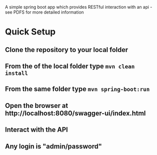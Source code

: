 A simple spring boot app which provides RESTful interaction with an api - see PDFS for more detailed information
 
 # Quick Setup
 
 ## Clone the repository to your local folder
 
 ## From the <root-folder> of the local folder type `mvn clean install`
  
 ## From the same folder type `mvn spring-boot:run`
  
 ## Open the browser at  http://localhost:8080/swagger-ui/index.html
  
 ## Interact with the API
 
 ## Any login is "admin/password"
